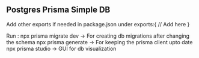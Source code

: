 ## Postgres Prisma Simple DB

Add other exports if needed in package.json under 
exports:{
    // Add here
}

Run : 
npx prisma migrate dev -> For creating db migrations after changing the schema
npx prisma generate -> For keeping the prisma client upto date
npx prisma studio -> GUI for db visualization